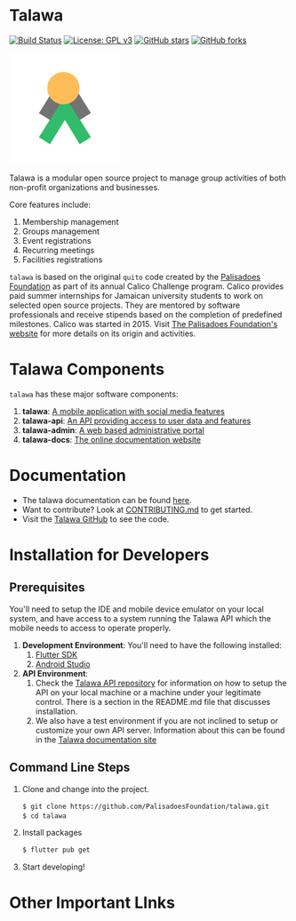 # Talawa
[![Build Status](https://travis-ci.org/PalisadoesFoundation/talawa.svg?branch=master)](http://www.palisadoes.org/) 
[![License: GPL v3](https://img.shields.io/badge/License-GPLv3-blue.svg)](https://www.gnu.org/licenses/gpl-3.0)
[![GitHub stars](https://img.shields.io/github/stars/PalisadoesFoundation/talawa.svg?style=social&label=Star&maxAge=2592000)](https://github.com/PalisadoesFoundation/talawa)
[![GitHub forks](https://img.shields.io/github/forks/PalisadoesFoundation/talawa.svg?style=social&label=Fork&maxAge=2592000)](https://github.com/PalisadoesFoundation/talawa)

[![N|Solid](images/talawa-logo-lite-200x200.png)](https://github.com/PalisadoesFoundation/talawa)

Talawa is a modular open source project to manage group activities of both non-profit organizations and businesses.

Core features include:

 1. Membership management
 2. Groups management
 3. Event registrations
 4. Recurring meetings
 5. Facilities registrations

 ``talawa`` is based on the original ``quito`` code created by the [Palisadoes Foundation][pfd] as part of its annual Calico Challenge program. Calico provides paid summer internships for  Jamaican university students to work on selected open source projects. They are mentored by software professionals and receive stipends based on the completion of predefined milestones. Calico was started in 2015. Visit [The Palisadoes Foundation's website](http://www.palisadoes.org/) for more details on its origin and activities.

# Talawa Components

`talawa` has these major software components:

1. **talawa**: [A mobile application with social media features](https://github.com/PalisadoesFoundation/talawa)
1. **talawa-api**: [An API providing access to user data and features](https://github.com/PalisadoesFoundation/talawa-api)
1. **talawa-admin**: [A web based administrative portal](https://github.com/PalisadoesFoundation/talawa-admin)
1. **talawa-docs**: [The online documentation website](https://github.com/PalisadoesFoundation/talawa-docs)

# Documentation
 - The talawa documentation can be found [here](https://palisadoesfoundation.github.io/talawa-docs/).
 - Want to contribute? Look at [CONTRIBUTING.md][link] to get started.
 - Visit the [Talawa GitHub][repo] to see the code.
 
# Installation for Developers

## Prerequisites

You'll need to setup the IDE and mobile device emulator on your local system, and have access to a system running the Talawa API which the mobile needs to access to operate properly.

1. **Development Environment**: You'll need to have the following installed:
    1. [Flutter SDK][fsdk]
    1. [Android Studio][astudio]
1. **API Environment**: 
    1. Check the [Talawa API repository](https://github.com/PalisadoesFoundation/talawa-api) for information on how to setup the API on your local machine or a machine under your legitimate control. There is a section in the README.md file that discusses installation.
    2. We also have a test environment if you are not inclined to setup or customize your own API server. Information about this can be found in the [Talawa documentation site](https://palisadoesfoundation.github.io/talawa-docs/)

## Command Line Steps

1. Clone and change into the project.
    ```sh
    $ git clone https://github.com/PalisadoesFoundation/talawa.git
    $ cd talawa
    ```
1. Install packages
    ```sh
    $ flutter pub get
    ```
1. Start developing!

# Other Important LInks
 
[repo]: <https://github.com/PalisadoesFoundation/talawa>
[pfd]: <http://www.palisadoes.org>
[fsdk]: <https://flutter.dev/docs/get-started/install>
[astudio]: <https://developer.android.com/studio>
[link]:<https://github.com/PalisadoesFoundation/talawa/blob/master/CONTRIBUTING.md>
